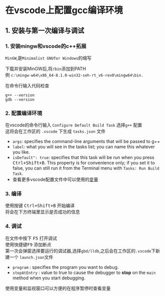 # 在vscode上配置gcc编译环境
## 1. 安装与第一次编译与调试
### 1. 安装mingw和vscode的c++拓展
`MinGW`,是`Minimalist GNUfor Windows`的缩写  

下载并安装MinGW后,将`/bin`添加到PATH  
例 `c:\mingw-w64\x86_64-8.1.0-win32-seh-rt_v6-rev0\mingw64\bin.`

在命令行输入代码检查  
```
g++ --version
gdb --version
```

### 2. 配置编译环境
在vscode的命令行输入 `Configure Default Build Task` 选择`g++` 配置  
这将会在工作区的 `.vscode` 下生成 `tasks.json` 文件  
* `args`: specifies the command-line arguments that will be passed to g++
* `label`: what you will see in the tasks list; you can name this whatever you like.
* `isDefault": true`: specifies that this task will be run when you press <kbd>Ctrl+Shift+B</kbd>. This property is for convenience only; if you set it to false, you can still run it from the Terminal menu with `Tasks: Run Build Task`.
* 查看更多vscode配置文件中可以使用的[变量](https://code.visualstudio.com/docs/editor/variables-reference)

### 3. 编译

使用按键 <kbd>Ctrl+Shift+B</kbd> 开始编译  
将会在下方终端里显示是否成功的信息  


### 4. 调试

在文件中按下 <kbd>F5</kbd> 打开调试  
使用快捷键<kbd>F9</kbd> 添加断点  
第一次会弹窗选择要运行的调试器,选择`gbd/lldb`,之后会在工作区的`.vscode`下新建一个 `launch.json`文件  
* `program` : specifies the program you want to debug.
* `stopAtEntry` : value to true to cause the debugger to **stop** on the `main` method when you start debugging.

使用变量和监视窗口可以方便的在程序暂停时查看变量  

